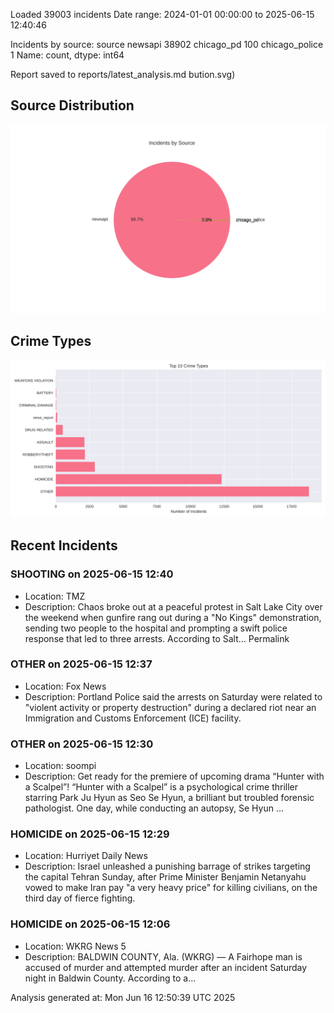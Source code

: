 
Loaded 39003 incidents
Date range: 2024-01-01 00:00:00 to 2025-06-15 12:40:46

Incidents by source:
source
newsapi           38902
chicago_pd          100
chicago_police        1
Name: count, dtype: int64

Report saved to reports/latest_analysis.md
bution.svg)

## Source Distribution
![Source Distribution](images/source_distribution.svg)

## Crime Types
![Crime Types](images/crime_types.svg)

## Recent Incidents

### SHOOTING on 2025-06-15 12:40
- Location: TMZ
- Description: Chaos broke out at a peaceful protest in Salt Lake City over the weekend when gunfire rang out during a "No Kings" demonstration, sending two people to the hospital and prompting a swift police response that led to three arrests. According to Salt…
 Permalink


### OTHER on 2025-06-15 12:37
- Location: Fox News
- Description: Portland Police said the arrests on Saturday were related to "violent activity or property destruction" during a declared riot near an Immigration and Customs Enforcement (ICE) facility.


### OTHER on 2025-06-15 12:30
- Location: soompi
- Description: Get ready for the premiere of upcoming drama “Hunter with a Scalpel”! “Hunter with a Scalpel” is a psychological crime thriller starring Park Ju Hyun as Seo Se Hyun, a brilliant but troubled forensic pathologist. One day, while conducting an autopsy, Se Hyun …


### HOMICIDE on 2025-06-15 12:29
- Location: Hurriyet Daily News
- Description: Israel unleashed a punishing barrage of strikes targeting the capital Tehran Sunday, after Prime Minister Benjamin Netanyahu vowed to make Iran pay "a very heavy price" for killing civilians, on the third day of fierce fighting.


### HOMICIDE on 2025-06-15 12:06
- Location: WKRG News 5
- Description: BALDWIN COUNTY, Ala. (WKRG) — A Fairhope man is accused of murder and attempted murder after an incident Saturday night in Baldwin County. According to a...

Analysis generated at: Mon Jun 16 12:50:39 UTC 2025
